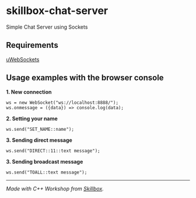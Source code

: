 # skillbox-chat-server
Simple Chat Server using Sockets

## Requirements
[uWebSockets](https://github.com/uNetworking/uWebSockets)

## Usage examples with the browser console
**1. New connection**
```
ws = new WebSocket("ws://localhost:8888/");
ws.onmessage = ({data}) => console.log(data);
```

**2. Setting your name**
```
ws.send("SET_NAME::name");
```

**3. Sending direct message**
```
ws.send("DIRECT::11::text message");
```

**3. Sending broadcast message**
```
ws.send("TOALL::text message");
```

***

*Made with C++ Workshop from [Skillbox](https://www.youtube.com/channel/UCHJZFCpwlXV7Sie1dV6pQLw).*
